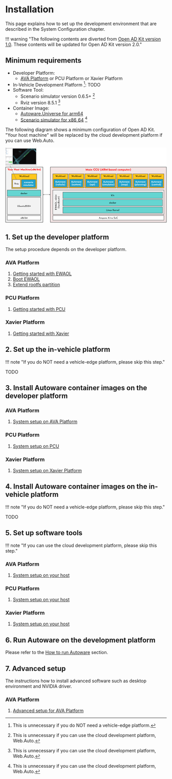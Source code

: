 # Installation

This page explains how to set up the development environment that are described in the System Configuration chapter.

!!! warning "The following contents are diverted from [Open AD Kit version 1.0](../../../version-1.0/start-guide/index.md). These contents will be updated for Open AD Kit version 2.0."

## Minimum requirements

- Developer Platform:
  - [AVA Platform](https://www.ipi.wiki/pages/com-hpc-altra) or PCU Platform or Xavier Platform
- In-Vehicle Development Platform [^1]: TODO
- Software Tool:
  - Scenario simulator version 0.6.5+ [^2]
  - Rviz version 8.5.1 [^2]
- Container Image:
  - [Autoware.Universe for arm64](https://github.com/autowarefoundation/autoware/pkgs/container/autoware-universe/30821188?tag=galactic-20220728-prebuilt-cuda)
  - [Scenario simulator for x86_64](https://github.com/tier4/scenario_simulator_v2/pkgs/container/scenario_simulator_v2) [^2]

[^1]: This is unnecessary if you do NOT need a vehicle-edge platform.

[^2]: This is unnecessary if you can use the cloud development platform, Web.Auto.

The following diagram shows a minimum configuration of Open AD Kit. "Your host machine" will be replaced by the cloud development platform if you can use Web.Auto.

![minimum configuration](./images/test-configuration/test-bed.png)

## 1. Set up the developer platform

The setup procedure depends on the developer platform.

### AVA Platform

1. [Getting started with EWAOL](./getting-started.md)
1. [Boot EWAOL](./boot-ewaol.md)
1. [Extend rootfs partition](./extend-rootfs.md)

### PCU Platform

1. [Getting started with PCU](./getting-started-pcu.md)

### Xavier Platform

1. [Getting started with Xavier](./getting-started-xavier.md)

## 2. Set up the in-vehicle platform

!!! note "If you do NOT need a vehicle-edge platform, please skip this step."

TODO

## 3. Install Autoware container images on the developer platform

### AVA Platform

1. [System setup on AVA Platform](./system-setup-ava.md)

### PCU Platform

1. [System setup on PCU](./system-setup-pcu.md)

### Xavier Platform

1. [System setup on Xavier Platform](./system-setup-xavier.md)

## 4. Install Autoware container images on the in-vehicle platform

!!! note "If you do NOT need a vehicle-edge platform, please skip this step."

TODO

## 5. Set up software tools

!!! note "If you can use the cloud development platform, please skip this step."

### AVA Platform

1. [System setup on your host](./system-setup-host.md)

### PCU Platform

1. [System setup on your host](./system-setup-host.md)

### Xavier Platform

1. [System setup on your host](./system-setup-host.md)

## 6. Run Autoware on the development platform

Please refer to the [How to run Autoware](../how-to-run-autoware/index.md) section.

## 7. Advanced setup

The instructions how to install advanced software such as desktop environment and NVIDIA driver.

### AVA Platform

1. [Advanced setup for AVA Platform](./advanced-setup-setup-ava.md)

